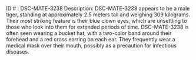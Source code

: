 ID # : DSC-MATE-3238
Description: DSC-MATE-3238 appears to be a male tiger, standing at approximately 2.5 meters tall and weighing 309 kilograms. Their most striking feature is their blue clown eyes, which are unsettling to those who look into them for extended periods of time. DSC-MATE-3238 is often seen wearing a bucket hat, with a two-color band around their forehead and a red cross earring on each ear. They frequently wear a medical mask over their mouth, possibly as a precaution for infectious diseases.